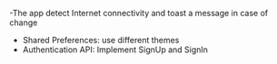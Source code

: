 -The app  detect Internet connectivity and toast a message in case of change
- Shared Preferences: use different themes
- Authentication API: Implement SignUp and SignIn
